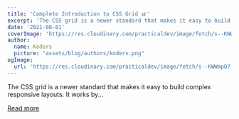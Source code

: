 ```yaml
---
title: 'Complete Introduction to CSS Grid 📊'
excerpt: 'The CSS grid is a newer standard that makes it easy to build complex responsive layouts. It works by...'
date: '2021-08-01'
coverImage: 'https://res.cloudinary.com/practicaldev/image/fetch/s--KWWmpO7_--/c_imagga_scale,f_auto,fl_progressive,h_420,q_auto,w_1000/https://dev-to-uploads.s3.amazonaws.com/uploads/articles/cv1jipfjb7gqhj4a12hx.jpg'
author:
  name: Koders
  picture: "assets/blog/authors/koders.png"
ogImage:
  url: 'https://res.cloudinary.com/practicaldev/image/fetch/s--KWWmpO7_--/c_imagga_scale,f_auto,fl_progressive,h_420,q_auto,w_1000/https://dev-to-uploads.s3.amazonaws.com/uploads/articles/cv1jipfjb7gqhj4a12hx.jpg'
---
```


The CSS grid is a newer standard that makes it easy to build complex responsive layouts. It works by...

[Read more](https://dev.to/cenacr007_harsh/complete-introduction-to-css-grid-2ffh)
